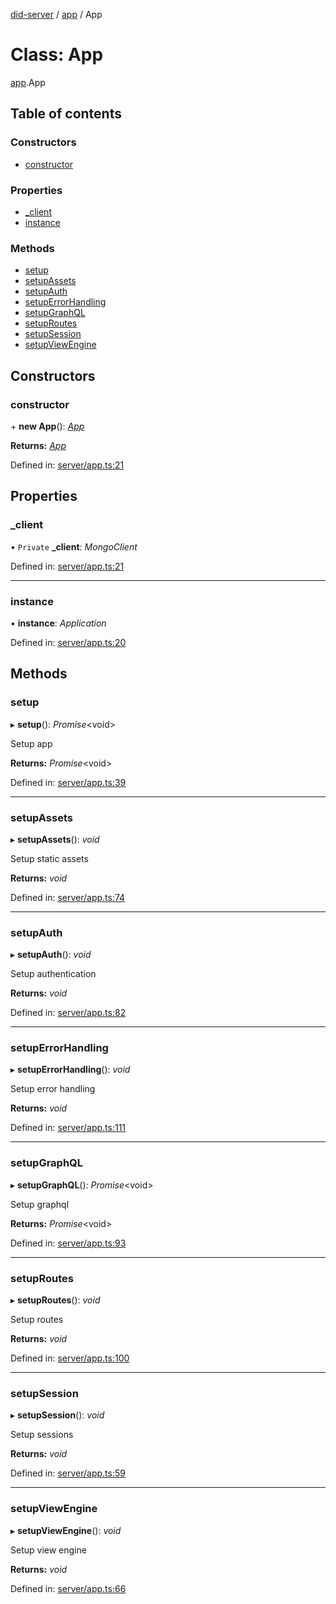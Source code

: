 [did-server](../README.md) / [app](../modules/app.md) / App

# Class: App

[app](../modules/app.md).App

## Table of contents

### Constructors

- [constructor](app.app-1.md#constructor)

### Properties

- [\_client](app.app-1.md#_client)
- [instance](app.app-1.md#instance)

### Methods

- [setup](app.app-1.md#setup)
- [setupAssets](app.app-1.md#setupassets)
- [setupAuth](app.app-1.md#setupauth)
- [setupErrorHandling](app.app-1.md#setuperrorhandling)
- [setupGraphQL](app.app-1.md#setupgraphql)
- [setupRoutes](app.app-1.md#setuproutes)
- [setupSession](app.app-1.md#setupsession)
- [setupViewEngine](app.app-1.md#setupviewengine)

## Constructors

### constructor

\+ **new App**(): [*App*](app.app-1.md)

**Returns:** [*App*](app.app-1.md)

Defined in: [server/app.ts:21](https://github.com/Puzzlepart/did/blob/f9e4ba75/server/app.ts#L21)

## Properties

### \_client

• `Private` **\_client**: *MongoClient*

Defined in: [server/app.ts:21](https://github.com/Puzzlepart/did/blob/f9e4ba75/server/app.ts#L21)

___

### instance

• **instance**: *Application*

Defined in: [server/app.ts:20](https://github.com/Puzzlepart/did/blob/f9e4ba75/server/app.ts#L20)

## Methods

### setup

▸ **setup**(): *Promise*<void\>

Setup app

**Returns:** *Promise*<void\>

Defined in: [server/app.ts:39](https://github.com/Puzzlepart/did/blob/f9e4ba75/server/app.ts#L39)

___

### setupAssets

▸ **setupAssets**(): *void*

Setup static assets

**Returns:** *void*

Defined in: [server/app.ts:74](https://github.com/Puzzlepart/did/blob/f9e4ba75/server/app.ts#L74)

___

### setupAuth

▸ **setupAuth**(): *void*

Setup authentication

**Returns:** *void*

Defined in: [server/app.ts:82](https://github.com/Puzzlepart/did/blob/f9e4ba75/server/app.ts#L82)

___

### setupErrorHandling

▸ **setupErrorHandling**(): *void*

Setup error handling

**Returns:** *void*

Defined in: [server/app.ts:111](https://github.com/Puzzlepart/did/blob/f9e4ba75/server/app.ts#L111)

___

### setupGraphQL

▸ **setupGraphQL**(): *Promise*<void\>

Setup graphql

**Returns:** *Promise*<void\>

Defined in: [server/app.ts:93](https://github.com/Puzzlepart/did/blob/f9e4ba75/server/app.ts#L93)

___

### setupRoutes

▸ **setupRoutes**(): *void*

Setup routes

**Returns:** *void*

Defined in: [server/app.ts:100](https://github.com/Puzzlepart/did/blob/f9e4ba75/server/app.ts#L100)

___

### setupSession

▸ **setupSession**(): *void*

Setup sessions

**Returns:** *void*

Defined in: [server/app.ts:59](https://github.com/Puzzlepart/did/blob/f9e4ba75/server/app.ts#L59)

___

### setupViewEngine

▸ **setupViewEngine**(): *void*

Setup view engine

**Returns:** *void*

Defined in: [server/app.ts:66](https://github.com/Puzzlepart/did/blob/f9e4ba75/server/app.ts#L66)
